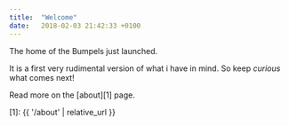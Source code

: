 ```yaml
---
title:  "Welcome"
date:   2018-02-03 21:42:33 +0100
---
```


The home of the Bumpels just launched.

It is a first very rudimental version of what i have in mind. So keep _curious_ what comes next!
<!--more-->

Read more on the [about][1] page.

[1]: {{ '/about' | relative_url }}